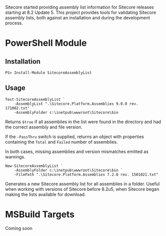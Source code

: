 Sitecore started providing assembly list information for Sitecore releases starting at 8.2 Update 5. This project provides tools for validating Sitecore assembly lists, both against an installation and during the development process.

# PowerShell Module

## Installation

```
PS> Install-Module SitecoreAssemblyList
```

## Usage

```
Test-SitecoreAssemblyList `
    -AssemblyList ".\Sitecore.Platform.Assemblies 9.0.0 rev. 171002.txt" `
    -AssemblyFolder c:\inetpub\wwwroot\Sitecore\bin
```

Returns `$true` if all assemblies in the list were found in the directory and had the correct assembly and file version.

If the `-PassThru` switch is supplied, returns an object with properties containing the `Total` and `Failed` number of assemblies.

In both cases, missing assemblies and version mismatches emitted as warnings.

```
New-SitecoreAssemblyList `
    -AssemblyFolder c:\inetpub\wwwroot\Sitecore\bin `
    -FilePath ".\Sitecore.Platform.Assemblies 7.2.0 rev. 1501021.txt"
```

Generates a new Sitecore assembly list for all assemblies in a folder. Useful when working with versions of Sitecore before 8.2u5, when Sitecore began making the lists available for download.

# MSBuild Targets

Coming soon